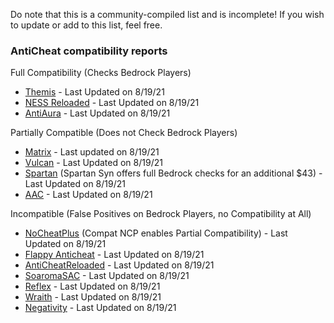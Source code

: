 Do note that this is a community-compiled list and is incomplete! If you wish to update or add to this list, feel free.

### AntiCheat compatibility reports

Full Compatibility (Checks Bedrock Players)

- [Themis](https://www.spigotmc.org/resources/themis-anti-cheat-1-16-x-bedrock-support-paper-tuinity-compatibility-free-optimized.90766/) - Last Updated on 8/19/21
- [NESS Reloaded](https://www.spigotmc.org/resources/ness-anti-cheat-reloaded.75887/) - Last Updated on 8/19/21
- [AntiAura](https://www.spigotmc.org/resources/antiaura-premium-anti-cheat-plugin.1368/) - Last Updated on 8/19/21

Partially Compatible (Does not Check Bedrock Players)

- [Matrix](https://matrix.rip/) - Last updated on 8/19/21
- [Vulcan](https://www.spigotmc.org/resources/vulcan-advanced-cheat-detection-1-7-1-16-5.83626/) - Last Updated on 8/19/21
- [Spartan](https://www.spigotmc.org/resources/spartan-anti-cheat-advanced-cheat-detection-hack-blocker-1-7-2-1-16-5.25638/) (Spartan Syn offers full Bedrock checks for an additional $43) - Last Updated on 8/19/21
- [AAC](https://www.spigotmc.org/resources/aac-advanced-anti-cheat-hack-kill-aura-blocker.6442/) - Last Updated on 8/19/21

Incompatible (False Positives on Bedrock Players, no Compatibility at All)

- [NoCheatPlus](https://ci.codemc.io/job/Updated-NoCheatPlus/job/Updated-NoCheatPlus/) (Compat NCP enables Partial Compatibility) - Last Updated on 8/19/21
- [Flappy Anticheat](https://www.spigotmc.org/resources/flappy-anticheat-1-16-1-17.92180/) - Last Updated on 8/19/21
- [AntiCheatReloaded](https://www.spigotmc.org/resources/anticheatreloaded.23799/) - Last Updated on 8/19/21
- [SoaromaSAC](https://www.spigotmc.org/resources/soaromasac-lightweight-cheat-detection-system.87702/) - Last Updated on 8/19/21
- [Reflex](https://www.spigotmc.org/resources/「reflex」machine-learning-cheat-detection-»-1-8-1-17.21122/) - Last Updated on 8/19/21
- [Wraith](https://www.spigotmc.org/resources/✅-wraith-anticheat-⛔%EF%B8%8F-haunts-every-cheater.66887/) - Last Updated on 8/19/21
- [Negativity](https://www.spigotmc.org/resources/negativity-v2-1-7-to-1-17-bungee-velocity-sponge.86874/) - Last Updated on 8/19/21